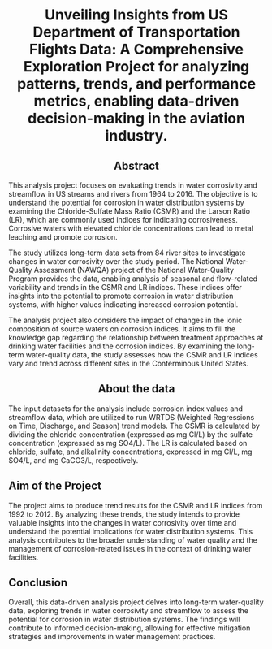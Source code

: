 <h1 align="center">
Unveiling Insights from US Department of Transportation Flights Data: A Comprehensive Exploration Project for analyzing patterns, trends, and performance metrics, enabling data-driven decision-making in the aviation industry.
</h1> 

<h2 align="center"> Abstract
</h2>
This analysis project focuses on evaluating trends in water corrosivity and streamflow in US streams and rivers from 1964 to 2016. The objective is to understand the potential for corrosion in water distribution systems by examining the Chloride-Sulfate Mass Ratio (CSMR) and the Larson Ratio (LR), which are commonly used indices for indicating corrosiveness. Corrosive waters with elevated chloride concentrations can lead to metal leaching and promote corrosion.


The study utilizes long-term data sets from 84 river sites to investigate changes in water corrosivity over the study period. The National Water-Quality Assessment (NAWQA) project of the National Water-Quality Program provides the data, enabling analysis of seasonal and flow-related variability and trends in the CSMR and LR indices. These indices offer insights into the potential to promote corrosion in water distribution systems, with higher values indicating increased corrosion potential.

The analysis project also considers the impact of changes in the ionic composition of source waters on corrosion indices. It aims to fill the knowledge gap regarding the relationship between treatment approaches at drinking water facilities and the corrosion indices. By examining the long-term water-quality data, the study assesses how the CSMR and LR indices vary and trend across different sites in the Conterminous United States.

<h2 align="center"> About the data
</h2>
The input datasets for the analysis include corrosion index values and streamflow data, which are utilized to run WRTDS (Weighted Regressions on Time, Discharge, and Season) trend models. The CSMR is calculated by dividing the chloride concentration (expressed as mg Cl/L) by the sulfate concentration (expressed as mg SO4/L). The LR is calculated based on chloride, sulfate, and alkalinity concentrations, expressed in mg Cl/L, mg SO4/L, and mg CaCO3/L, respectively.

## Aim of the Project
The project aims to produce trend results for the CSMR and LR indices from 1992 to 2012. By analyzing these trends, the study intends to provide valuable insights into the changes in water corrosivity over time and understand the potential implications for water distribution systems. This analysis contributes to the broader understanding of water quality and the management of corrosion-related issues in the context of drinking water facilities.

## Conclusion
Overall, this data-driven analysis project delves into long-term water-quality data, exploring trends in water corrosivity and streamflow to assess the potential for corrosion in water distribution systems. The findings will contribute to informed decision-making, allowing for effective mitigation strategies and improvements in water management practices.
